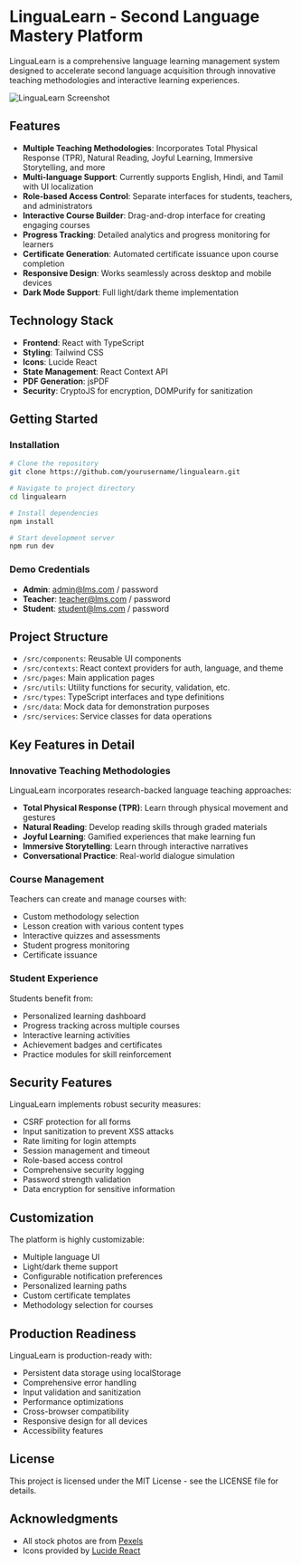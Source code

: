 # LinguaLearn - Second Language Mastery Platform

LinguaLearn is a comprehensive language learning management system designed to accelerate second language acquisition through innovative teaching methodologies and interactive learning experiences.

![LinguaLearn Screenshot](https://images.pexels.com/photos/267507/pexels-photo-267507.jpeg?auto=compress&cs=tinysrgb&w=600)

## Features

- **Multiple Teaching Methodologies**: Incorporates Total Physical Response (TPR), Natural Reading, Joyful Learning, Immersive Storytelling, and more
- **Multi-language Support**: Currently supports English, Hindi, and Tamil with UI localization
- **Role-based Access Control**: Separate interfaces for students, teachers, and administrators
- **Interactive Course Builder**: Drag-and-drop interface for creating engaging courses
- **Progress Tracking**: Detailed analytics and progress monitoring for learners
- **Certificate Generation**: Automated certificate issuance upon course completion
- **Responsive Design**: Works seamlessly across desktop and mobile devices
- **Dark Mode Support**: Full light/dark theme implementation

## Technology Stack

- **Frontend**: React with TypeScript
- **Styling**: Tailwind CSS
- **Icons**: Lucide React
- **State Management**: React Context API
- **PDF Generation**: jsPDF
- **Security**: CryptoJS for encryption, DOMPurify for sanitization

## Getting Started

### Installation

```bash
# Clone the repository
git clone https://github.com/yourusername/lingualearn.git

# Navigate to project directory
cd lingualearn

# Install dependencies
npm install

# Start development server
npm run dev
```

### Demo Credentials

- **Admin**: admin@lms.com / password
- **Teacher**: teacher@lms.com / password
- **Student**: student@lms.com / password

## Project Structure

- `/src/components`: Reusable UI components
- `/src/contexts`: React context providers for auth, language, and theme
- `/src/pages`: Main application pages
- `/src/utils`: Utility functions for security, validation, etc.
- `/src/types`: TypeScript interfaces and type definitions
- `/src/data`: Mock data for demonstration purposes
- `/src/services`: Service classes for data operations

## Key Features in Detail

### Innovative Teaching Methodologies

LinguaLearn incorporates research-backed language teaching approaches:

- **Total Physical Response (TPR)**: Learn through physical movement and gestures
- **Natural Reading**: Develop reading skills through graded materials
- **Joyful Learning**: Gamified experiences that make learning fun
- **Immersive Storytelling**: Learn through interactive narratives
- **Conversational Practice**: Real-world dialogue simulation

### Course Management

Teachers can create and manage courses with:

- Custom methodology selection
- Lesson creation with various content types
- Interactive quizzes and assessments
- Student progress monitoring
- Certificate issuance

### Student Experience

Students benefit from:

- Personalized learning dashboard
- Progress tracking across multiple courses
- Interactive learning activities
- Achievement badges and certificates
- Practice modules for skill reinforcement

## Security Features

LinguaLearn implements robust security measures:

- CSRF protection for all forms
- Input sanitization to prevent XSS attacks
- Rate limiting for login attempts
- Session management and timeout
- Role-based access control
- Comprehensive security logging
- Password strength validation
- Data encryption for sensitive information

## Customization

The platform is highly customizable:

- Multiple language UI
- Light/dark theme support
- Configurable notification preferences
- Personalized learning paths
- Custom certificate templates
- Methodology selection for courses

## Production Readiness

LinguaLearn is production-ready with:

- Persistent data storage using localStorage
- Comprehensive error handling
- Input validation and sanitization
- Performance optimizations
- Cross-browser compatibility
- Responsive design for all devices
- Accessibility features

## License

This project is licensed under the MIT License - see the LICENSE file for details.

## Acknowledgments

- All stock photos are from [Pexels](https://www.pexels.com/)
- Icons provided by [Lucide React](https://lucide.dev/)